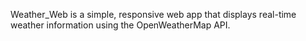 Weather_Web is a simple, responsive web app that displays real-time weather information using the OpenWeatherMap API.
